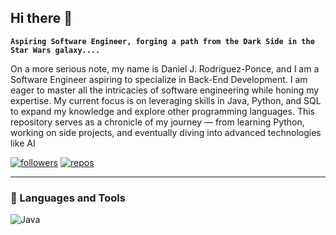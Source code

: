 ## Hi there 🌌

**`Aspiring Software Engineer, forging a path from the Dark Side in the Star Wars galaxy....`**

On a more serious note, my name is Daniel J. Rodriguez-Ponce, and I am a Software Engineer aspiring to specialize in Back-End Development. I am eager to master all the intricacies of software engineering while honing my expertise. My current focus is on leveraging skills in Java, Python, and SQL to expand my knowledge and explore other programming languages. This repository serves as a chronicle of my journey — from learning Python, working on side projects, and eventually diving into advanced technologies like AI 

<p align="left">
    <a href="https://github.com/Drodriguezponce1?tab=followers">
        <img alt = "followers" title="Subcribe to my GitHub Repo" src="https://custom-icon-badges.demolab.com/github/followers/Drodriguezponce1?color=236ad3&labelColor=1155ba&style=for-the-badge&logo=person-add&label=Follow&logoColor=white"/></a>
    <a href="https://github.com/Drodriguezponce1">
        <img alt = "repos" title="GitHub Repo" src="https://custom-icon-badges.demolab.com/badge/-My%20Repos-yellow?style=for-the-badge&logoColor=white&logo=repo"/> </a>
</p>

---

### 🤖 Languages and Tools
<img align="left" alt="Java" witdth="30px" style="padding-right:10px;" src="https://img.icons8.com/?size=100&id=13679&format=png&color=000000"/>
<!--
**Drodriguezponce1/Drodriguezponce1** is a ✨ _special_ ✨ repository because its `README.md` (this file) appears on your GitHub profile.

Here are some ideas to get you started:

- 🔭 I’m currently working on ...
- 🌱 I’m currently learning ...
- 👯 I’m looking to collaborate on ...
- 🤔 I’m looking for help with ...
- 💬 Ask me about ...
- 📫 How to reach me: ...
- 😄 Pronouns: ...
- ⚡ Fun fact: ...
-->
